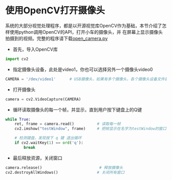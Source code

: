 # 使用OpenCV打开摄像头

系统的大部分视觉处理程序，都是以开源视觉库OpenCV作为基础，本节介绍了怎样使用python调用OpenCV的API，打开小车的摄像头，并
在屏幕上显示摄像头拍摄到的视频。完整的程序请下载[open_camera.py](https://github.com/lonerlin/SelfDrivingCVCar/blob/testing/jetson/examples/open_camera.py) </br>

- 首先，导入OpenCV库

```python
import cv2
```

- 指定摄像头设备，此处是video1，你也可以选择另外一个摄像头video0

```python
CAMERA = '/dev/video1'      # USB摄像头，如果有多个摄像头，各个摄像头设备文件就是video0，video1,video2等等
```
- 打开摄像头

```python
camera = cv2.VideoCapture(CAMERA)
```
- 循环读取摄像头的每一个帧，并显示，直到用户按下键盘上的Q键

```python
while True:
    ret, frame = camera.read()          # 读取每一帧
    cv2.imshow("testWindow", frame)     # 把帧显示在名字为testWindow的窗口中

    # 检测键盘，发现按下 q 键 退出循环
    if cv2.waitKey(1) == ord('q'):
        break
```
- 最后释放资源，关闭窗口
```python
camera.release()                         # 释放摄像头
cv2.destroyAllWindows()                 # 关闭所有窗口
```

